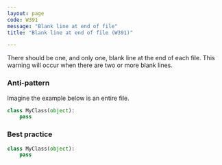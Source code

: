 ```yaml
---
layout: page
code: W391
message: "Blank line at end of file"
title: "Blank line at end of file (W391)"

---
```


There should be one, and only one, blank line at the end of each file. This warning will occur when there are two or more blank lines.

### Anti-pattern

Imagine the example below is an entire file.

```python
class MyClass(object):
    pass

```

### Best practice

```python
class MyClass(object):
    pass



```

